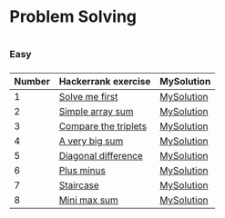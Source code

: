 <H1>Problem Solving<H1>

<H3>Easy<H3>

|Number| Hackerrank exercise | MySolution |
|------|---------------------|------------|
|1|[Solve me first](https://www.hackerrank.com/challenges/solve-me-first/problem)|[MySolution](../master/HackerrankProblemSolving/HackerrankProblemSolving/solve_me_first_easy.h)|
|2|[Simple array sum](https://www.hackerrank.com/challenges/simple-array-sum/problem)|[MySolution](../master/HackerrankProblemSolving/HackerrankProblemSolving/simple_array_sum_easy.h)|
|3|[Compare the triplets](https://www.hackerrank.com/challenges/compare-the-triplets/problem)|[MySolution](../master/HackerrankProblemSolving/HackerrankProblemSolving/compare_the_triplets_easy.h)|
|4|[A very big sum](https://www.hackerrank.com/challenges/a-very-big-sum/problem)|[MySolution](../master/HackerrankProblemSolving/HackerrankProblemSolving/very_big_sum_easy.h)|
|5|[Diagonal difference](https://www.hackerrank.com/challenges/diagonal-difference/problem)|[MySolution](../master/HackerrankProblemSolving/HackerrankProblemSolving/diagonal_diff_easy.h)|
|6|[Plus minus](https://www.hackerrank.com/challenges/plus-minus/problem)|[MySolution](../master/HackerrankProblemSolving/HackerrankProblemSolving/)|
|7|[Staircase](https://www.hackerrank.com/challenges/staircase/problem)|[MySolution](../master/HackerrankProblemSolving/HackerrankProblemSolving/staircase_easy.h)|
|8|[Mini max sum](https://www.hackerrank.com/challenges/mini-max-sum/problem)|[MySolution](../master/HackerrankProblemSolving/HackerrankProblemSolving/mini_max_easy.h)|